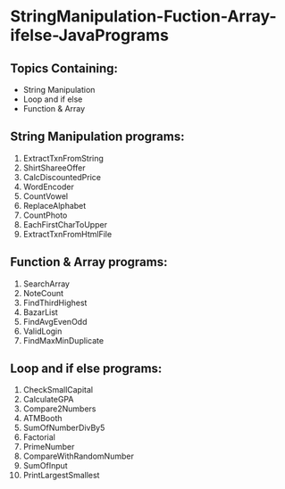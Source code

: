 # StringManipulation-Fuction-Array-ifelse-JavaPrograms

## Topics Containing:
- String Manipulation
- Loop and if else
- Function & Array


## String Manipulation programs:
1. ExtractTxnFromString
2. ShirtShareeOffer
3. CalcDiscountedPrice
4. WordEncoder
5. CountVowel
6. ReplaceAlphabet
7. CountPhoto
8. EachFirstCharToUpper
9. ExtractTxnFromHtmlFile

## Function & Array programs:
1. SearchArray
2. NoteCount
3. FindThirdHighest
4. BazarList
5. FindAvgEvenOdd
6. ValidLogin
7. FindMaxMinDuplicate

## Loop and if else programs:
1. CheckSmallCapital
2. CalculateGPA
3. Compare2Numbers
4. ATMBooth
5. SumOfNumberDivBy5
6. Factorial
7. PrimeNumber
8. CompareWithRandomNumber
9. SumOfInput
10. PrintLargestSmallest


